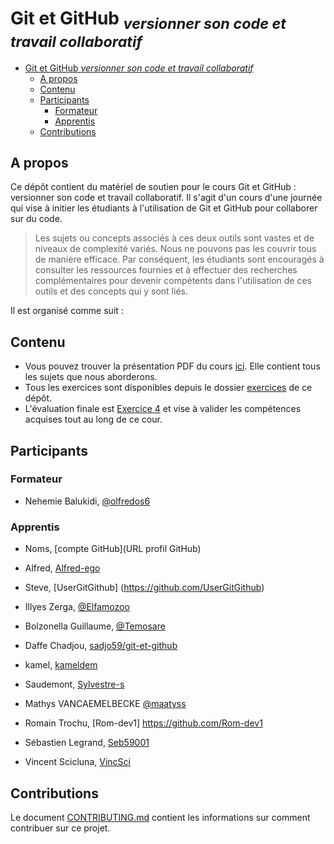 # Git et GitHub <sub>_*versionner son code et travail collaboratif*_</sub>

- [Git et GitHub _*versionner son code et travail collaboratif*_](#git-et-github-versionner-son-code-et-travail-collaboratif)
  - [A propos](#a-propos)
  - [Contenu](#contenu)
  - [Participants](#participants)
    - [Formateur](#formateur)
    - [Apprentis](#apprentis)
  - [Contributions](#contributions)

## A propos

Ce dépôt contient du matériel de soutien pour le cours Git et GitHub : versionner son code et travail collaboratif. Il s'agit d'un cours d'une journée qui vise à initier les étudiants à l'utilisation de Git et GitHub pour collaborer sur du code.

> Les sujets ou concepts associés à ces deux outils sont vastes et de niveaux de complexité variés. Nous ne pouvons pas les couvrir tous de manière efficace. Par conséquent, les étudiants sont encouragés à consulter les ressources fournies et à effectuer des recherches complémentaires pour devenir compétents dans l'utilisation de ces outils et des concepts qui y sont liés.

Il est organisé comme suit :

## Contenu

- Vous pouvez trouver la présentation PDF du cours [ici](./Git%20et%20Github%20_%20versionner%20son%20code%20et%20travail%20collaboratif.pdf). Elle contient tous les sujets que nous aborderons.
- Tous les exercices sont disponibles depuis le dossier [exercices](./exercices/) de ce dépôt.
- L'évaluation finale est [Exercice 4](./exercices/Git%20et%20Github%20_%20versionner%20son%20code%20et%20travail%20collaboratif-Exercice-4.pdf) et vise à valider les compétences acquises tout au long de ce cour.

## Participants

### Formateur

- Nehemie Balukidi, [@olfredos6](https://github.com/Olfredos6)
### Apprentis

- Noms, [compte GitHub](URL profil GitHub)

- Alfred, [Alfred-ego](https://github.com/Olfredos6)

- Steve, [UserGitGithub] (https://github.com/UserGitGithub)

- Illyes Zerga, [@Elfamozoo](https://github.com/Elfamozoo)
- Bolzonella Guillaume, [@Temosare](https://github.com/Temosare)
- Daffe Chadjou, [sadjo59/git-et-github](https://github.com/sadjo59/git-et-github)
- kamel, [kameldem](github.com/kameldem)
- Saudemont, [Sylvestre-s](https://github.com/Sylvestre-s)
- Mathys VANCAEMELBECKE [@maatyss](https://github.com/maatyss)
- Romain Trochu, [Rom-dev1] https://github.com/Rom-dev1
- Sébastien Legrand, [Seb59001](https://github.com/Seb59001)

- Vincent Scicluna, [VincSci](https://github.com/VincSci)

## Contributions

Le document [CONTRIBUTING.md](./CONTRIBUTING.md) contient les informations sur comment contribuer sur ce projet.
